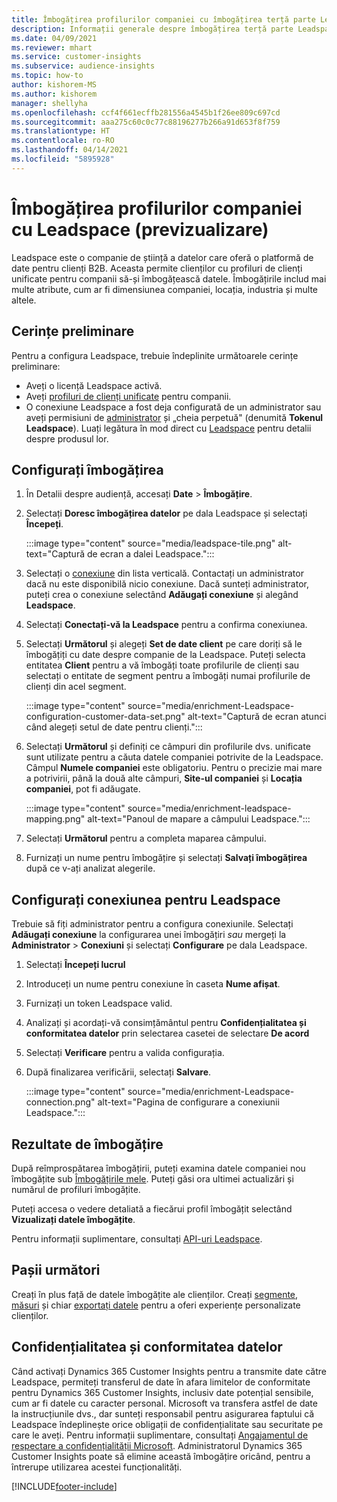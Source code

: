```yaml
---
title: Îmbogățirea profilurilor companiei cu îmbogățirea terță parte Leadspace
description: Informații generale despre îmbogățirea terță parte Leadspace.
ms.date: 04/09/2021
ms.reviewer: mhart
ms.service: customer-insights
ms.subservice: audience-insights
ms.topic: how-to
author: kishorem-MS
ms.author: kishorem
manager: shellyha
ms.openlocfilehash: ccf4f661ecffb281556a4545b1f26ee809c697cd
ms.sourcegitcommit: aaa275c60c0c77c88196277b266a91d653f8f759
ms.translationtype: HT
ms.contentlocale: ro-RO
ms.lasthandoff: 04/14/2021
ms.locfileid: "5895928"
---
```

# <a name="enrichment-of-company-profiles-with-leadspace-preview"></a>Îmbogățirea profilurilor companiei cu Leadspace (previzualizare)

Leadspace este o companie de știință a datelor care oferă o platformă de date pentru clienți B2B. Aceasta permite clienților cu profiluri de clienți unificate pentru companii să-și îmbogățească datele. Îmbogățirile includ mai multe atribute, cum ar fi dimensiunea companiei, locația, industria și multe altele.

## <a name="prerequisites"></a>Cerințe preliminare

Pentru a configura Leadspace, trebuie îndeplinite următoarele cerințe preliminare:

- Aveți o licență Leadspace activă.
- Aveți [profiluri de clienți unificate](customer-profiles.md) pentru companii.
- O conexiune Leadspace a fost deja configurată de un administrator sau aveți permisiuni de [administrator](permissions.md#administrator) și „cheia perpetuă" (denumită **Tokenul Leadspace**). Luați legătura în mod direct cu [Leadspace](https://www.leadspace.com/products/leadspace-on-demand/) pentru detalii despre produsul lor.

## <a name="configure-the-enrichment"></a>Configurați îmbogățirea

1. În Detalii despre audiență, accesați **Date** > **Îmbogățire**.

1. Selectați **Doresc îmbogățirea datelor** pe dala Leadspace și selectați **Începeți**.

   :::image type="content" source="media/leadspace-tile.png" alt-text="Captură de ecran a dalei Leadspace.":::

1. Selectați o [conexiune](connections.md) din lista verticală. Contactați un administrator dacă nu este disponibilă nicio conexiune. Dacă sunteți administrator, puteți crea o conexiune selectând **Adăugați conexiune** și alegând **Leadspace**. 

1. Selectați **Conectați-vă la Leadspace** pentru a confirma conexiunea.

1. Selectați **Următorul** și alegeți **Set de date client** pe care doriți să le îmbogățiți cu date despre companie de la Leadspace. Puteți selecta entitatea **Client** pentru a vă îmbogăți toate profilurile de clienți sau selectați o entitate de segment pentru a îmbogăți numai profilurile de clienți din acel segment.

    :::image type="content" source="media/enrichment-Leadspace-configuration-customer-data-set.png" alt-text="Captură de ecran atunci când alegeți setul de date pentru clienți.":::

1. Selectați **Următorul** și definiți ce câmpuri din profilurile dvs. unificate sunt utilizate pentru a căuta datele companiei potrivite de la Leadspace. Câmpul **Numele companiei** este obligatoriu. Pentru o precizie mai mare a potrivirii, până la două alte câmpuri, **Site-ul companiei** și **Locația companiei**, pot fi adăugate.

   :::image type="content" source="media/enrichment-leadspace-mapping.png" alt-text="Panoul de mapare a câmpului Leadspace.":::

1. Selectați **Următorul** pentru a completa maparea câmpului.

1. Furnizați un nume pentru îmbogățire și selectați **Salvați îmbogățirea** după ce v-ați analizat alegerile.


## <a name="configure-the-connection-for-leadspace"></a>Configurați conexiunea pentru Leadspace 

Trebuie să fiți administrator pentru a configura conexiunile. Selectați **Adăugați conexiune** la configurarea unei îmbogățiri *sau* mergeți la **Administrator** > **Conexiuni** și selectați **Configurare** pe dala Leadspace.

1. Selectați **Începeți lucrul** 

1. Introduceți un nume pentru conexiune în caseta **Nume afișat**.

1. Furnizați un token Leadspace valid.

1. Analizați și acordați-vă consimțământul pentru **Confidențialitatea și conformitatea datelor** prin selectarea casetei de selectare **De acord**

1. Selectați **Verificare** pentru a valida configurația.

1. După finalizarea verificării, selectați **Salvare**.
   
   :::image type="content" source="media/enrichment-Leadspace-connection.png" alt-text="Pagina de configurare a conexiunii Leadspace.":::

## <a name="enrichment-results"></a>Rezultate de îmbogățire

După reîmprospătarea îmbogățirii, puteți examina datele companiei nou îmbogățite sub [Îmbogățirile mele](enrichment-hub.md). Puteți găsi ora ultimei actualizări și numărul de profiluri îmbogățite.

Puteți accesa o vedere detaliată a fiecărui profil îmbogățit selectând **Vizualizați datele îmbogățite**.

Pentru informații suplimentare, consultați [API-uri Leadspace](https://support.leadspace.com/hc/en-us/sections/201997649-API).

## <a name="next-steps"></a>Pașii următori

Creați în plus față de datele îmbogățite ale clienților. Creați [segmente](segments.md), [măsuri](measures.md) și chiar [exportați datele](export-destinations.md) pentru a oferi experiențe personalizate clienților.

## <a name="data-privacy-and-compliance"></a>Confidențialitatea și conformitatea datelor

Când activați Dynamics 365 Customer Insights pentru a transmite date către Leadspace, permiteți transferul de date în afara limitelor de conformitate pentru Dynamics 365 Customer Insights, inclusiv date potențial sensibile, cum ar fi datele cu caracter personal. Microsoft va transfera astfel de date la instrucțiunile dvs., dar sunteți responsabil pentru asigurarea faptului că Leadspace îndeplinește orice obligații de confidențialitate sau securitate pe care le aveți. Pentru informații suplimentare, consultați [Angajamentul de respectare a confidențialității Microsoft](https://go.microsoft.com/fwlink/?linkid=396732).
Administratorul Dynamics 365 Customer Insights poate să elimine această îmbogățire oricând, pentru a întrerupe utilizarea acestei funcționalități.


[!INCLUDE[footer-include](../includes/footer-banner.md)]
